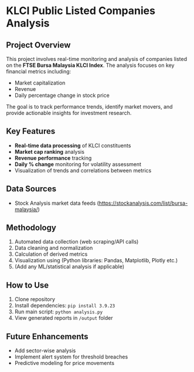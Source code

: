 # KLCI Public Listed Companies Analysis

## Project Overview
This project involves real-time monitoring and analysis of companies listed on the **FTSE Bursa Malaysia KLCI Index**. The analysis focuses on key financial metrics including:
- Market capitalization
- Revenue
- Daily percentage change in stock price

The goal is to track performance trends, identify market movers, and provide actionable insights for investment research.

## Key Features
- **Real-time data processing** of KLCI constituents
- **Market cap ranking** analysis
- **Revenue performance** tracking
- **Daily % change** monitoring for volatility assessment
- Visualization of trends and correlations between metrics

## Data Sources
- Stock Analysis market data feeds (https://stockanalysis.com/list/bursa-malaysia/)

## Methodology
1. Automated data collection (web scraping/API calls)
2. Data cleaning and normalization
3. Calculation of derived metrics
4. Visualization using (Python libraries: Pandas, Matplotlib, Plotly etc.)
5. (Add any ML/statistical analysis if applicable)

## How to Use
1. Clone repository
2. Install dependencies: `pip install 3.9.23`
3. Run main script: `python analysis.py`
4. View generated reports in `/output` folder

## Future Enhancements
- Add sector-wise analysis
- Implement alert system for threshold breaches
- Predictive modeling for price movements
